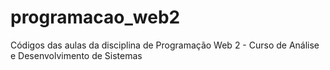 # programacao_web2
Códigos das aulas da disciplina de Programação Web 2 - Curso de Análise e Desenvolvimento de Sistemas
